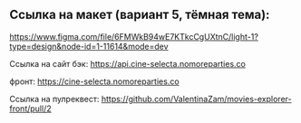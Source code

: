 ## Ссылка на макет (вариант 5, тёмная тема):
https://www.figma.com/file/6FMWkB94wE7KTkcCgUXtnC/light-1?type=design&node-id=1-11614&mode=dev

Ссылка на сайт бэк: https://api.cine-selecta.nomoreparties.co

фронт: https://cine-selecta.nomoreparties.co

Ссылка на пулреквест:
https://github.com/ValentinaZam/movies-explorer-front/pull/2